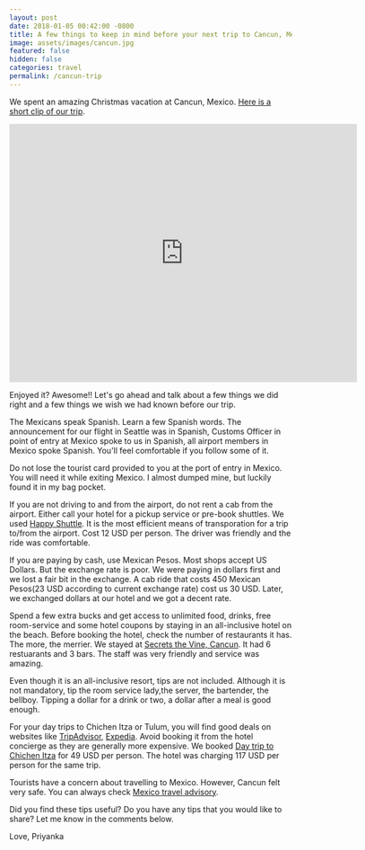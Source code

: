 ```yaml
---
layout: post
date: 2018-01-05 00:42:00 -0800
title: A few things to keep in mind before your next trip to Cancun, Mexico
image: assets/images/cancun.jpg
featured: false
hidden: false
categories: travel
permalink: /cancun-trip
---
```


We spent an amazing Christmas vacation at Cancun, Mexico. [Here is a short clip of our trip](https://youtu.be/UrmSwPDCucI).
<iframe width="620" height="460" src="https://youtube.com/embed/UrmSwPDCucI" frameborder="0" allow="accelerometer; autoplay; encrypted-media; gyroscope; picture-in-picture" allowfullscreen></iframe>

Enjoyed it? Awesome!! Let's go ahead and talk about a few things we did right and a few things we wish we had known before our trip.

The Mexicans speak Spanish. Learn a few Spanish words. The announcement for our flight in Seattle was in Spanish, Customs Officer in point of entry at Mexico spoke to us in Spanish, all airport members in Mexico spoke Spanish. You'll feel comfortable if you follow some of it.

Do not lose the tourist card provided to you at the port of entry in Mexico. You will need it while exiting Mexico. I almost dumped mine, but luckily found it in my bag pocket.

If you are not driving to and from the airport, do not rent a cab from the airport. Either call your hotel for a pickup service or pre-book shuttles. We used [Happy Shuttle](https://happyshuttlecancun.com/). It is the most efficient means of transporation for a trip to/from the airport. Cost 12 USD per person. The driver was friendly and the ride was comfortable.

If you are paying by cash, use Mexican Pesos. Most shops accept US Dollars. But the exchange rate is poor. We were paying in dollars first and we lost a fair bit in the exchange. A cab ride that costs 450 Mexican Pesos(23 USD according to current exchange rate) cost us 30 USD. Later, we exchanged dollars at our hotel and we got a decent rate.

Spend a few extra bucks and get access to unlimited food, drinks, free room-service and some hotel coupons by staying in an all-inclusive hotel on the beach. Before booking the hotel, check the number of restaurants it has. The more, the merrier. We stayed at [Secrets the Vine, Cancun](http://www.secretsresorts.com/en_us/resorts/mexico/vine-cancun.html). It had 6 restuarants and 3 bars. The staff was very friendly and service was amazing.

Even though it is an all-inclusive resort, tips are not included. Although it is not mandatory, tip the room service lady,the server, the bartender, the bellboy. Tipping a dollar for a drink or two, a dollar after a meal is good enough.

For your day trips to Chichen Itza or Tulum, you will find good deals on websites like [TripAdvisor](https://www.tripadvisor.com), [Expedia](https://www.expedia.com/). Avoid booking it from the hotel concierge as they are generally more expensive. We booked [Day trip to Chichen Itza](https://www.tripadvisor.com/AttractionProductReview-g150805-d12005530-Full_Day_Guided_Tour_of_Chichen_Itza_Mayan_Archaeological_Site_and_Cenote_Swimming.html) for 49 USD per person. The hotel was charging 117 USD per person for the same trip.

Tourists have a concern about travelling to Mexico. However, Cancun felt very safe. You can always check [Mexico travel advisory](https://travel.state.gov/content/travel/en/traveladvisories/traveladvisories/mexico-travel-advisory.html).

Did you find these tips useful? Do you have any tips that you would like to share? Let me know in the comments below.

Love,
Priyanka
